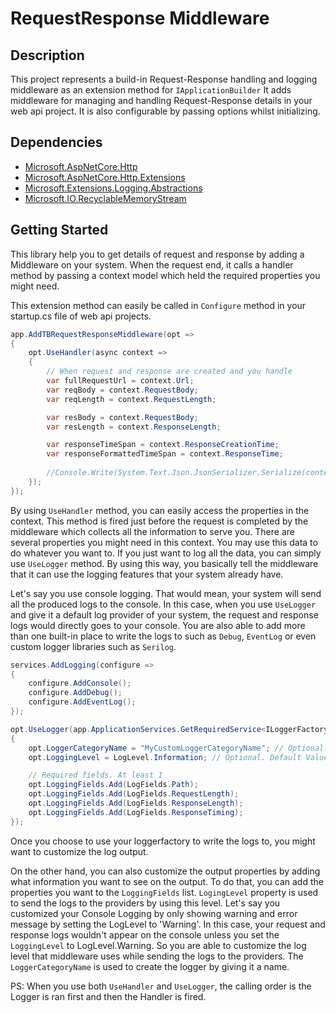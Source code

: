 # RequestResponse Middleware


## Description

This project represents a build-in Request-Response handling and logging middleware as an extension method for `IApplicationBuilder`
It adds middleware for managing and handling Request-Response details in your web api project. It is also configurable by passing options whilst initializing.

## Dependencies

* [Microsoft.AspNetCore.Http](https://www.nuget.org/packages/Microsoft.AspNetCore.Http/)
* [Microsoft.AspNetCore.Http.Extensions](https://www.nuget.org/packages/Microsoft.AspNetCore.Http.Extensions/)
* [Microsoft.Extensions.Logging.Abstractions](https://www.nuget.org/packages/Microsoft.Extensions.Logging.Abstractions/)
* [Microsoft.IO.RecyclableMemoryStream](https://www.nuget.org/packages/Microsoft.IO.RecyclableMemoryStream/)

## Getting Started

This library help you to get details of request and response by adding a Middleware on your system. When the request end, it calls a handler method by passing a context model which held the required properties you might need.

This extension method can easily be called in `Configure` method in your startup.cs file of web api projects.

```csharp
app.AddTBRequestResponseMiddleware(opt => 
{
    opt.UseHandler(async context => 
    {
        // When request and response are created and you handle
        var fullRequestUrl = context.Url;
        var reqBody = context.RequestBody;
        var reqLength = context.RequestLength;

        var resBody = context.RequestBody;
        var resLength = context.ResponseLength;

        var responseTimeSpan = context.ResponseCreationTime;
        var responseFormattedTimeSpan = context.ResponseTime;
        
        //Console.Write(System.Text.Json.JsonSerializer.Serialize(context));
    });
});
```

By using `UseHandler` method, you can easily access the properties in the context. This method is fired just before the request is completed by the middleware which collects all the information to serve you. There are several properties you might need in this context. You may use this data to do whatever you want to. If you just want to log all the data, you can simply use `UseLogger` method. 
By using this way, you basically tell the middleware that it can use the logging features that your system already have.

Let's say you use console logging. That would mean, your system will send all the produced logs to the console. In this case, when you use `UseLogger` and give it a default log provider of your system, the request and response logs would directly goes to your console. You are also able to add more than one built-in place to write the logs to such as `Debug`, `EventLog` or even custom logger libraries such as `Serilog`.

``` csharp
services.AddLogging(configure => 
{
    configure.AddConsole();
    configure.AddDebug();
    configure.AddEventLog();
});
```

```csharp
opt.UseLogger(app.ApplicationServices.GetRequiredService<ILoggerFactory>(), opt => 
{
    opt.LoggerCategoryName = "MyCustomLoggerCategoryName"; // Optional. Default Value: RequestResponseLogger
    opt.LoggingLevel = LogLevel.Information; // Optional. Default Value: LogLevel.Information

    // Required fields. At least 1
    opt.LoggingFields.Add(LogFields.Path);
    opt.LoggingFields.Add(LogFields.RequestLength);
    opt.LoggingFields.Add(LogFields.ResponseLength);
    opt.LoggingFields.Add(LogFields.ResponseTiming);
});
```

Once you choose to use your loggerfactory to write the logs to, you might want to customize the log output. 

On the other hand, you can also customize the output properties by adding what information you want to see on the output. To do that, you can add the properties you want to the `LoggingFields` list. `LogingLevel` property is used to send the logs to the providers by using this level. Let's say you customized your Console Logging by only showing warning and error message by setting the LogLevel to 'Warning'. In this case, your request and response logs wouldn't appear on the console unless you set the `LoggingLevel` to LogLevel.Warning. So you are able to customize the log level that middleware uses while sending the logs to the providers. The `LoggerCategoryName` is used to create the logger by giving it a name. 

PS: When you use both `UseHandler` and `UseLogger`, the calling order is the Logger is ran first and then the Handler is fired.

